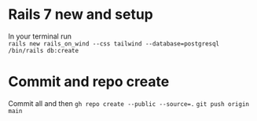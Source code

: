 
# Rails 7 new and setup

In your terminal run \
`rails new rails_on_wind --css tailwind --database=postgresql`
`/bin/rails db:create`

# Commit and repo create
Commit all and then
`gh repo create --public --source=.`
`git push origin main`
